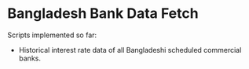 # Bangladesh Bank Data Fetch

Scripts implemented so far:
* Historical interest rate data of all Bangladeshi scheduled commercial banks.
